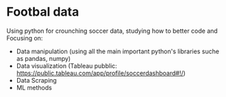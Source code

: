 # Footbal data
Using python for crounching soccer data, studying how to better code and Focusing on:

- Data manipulation (using all the main important python's libraries suche as pandas, numpy)
- Data visualization (Tableau pubblic: https://public.tableau.com/app/profile/soccerdashboard#!/)
- Data Scraping 
- ML methods
